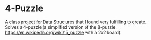 # 4-Puzzle
A class project for Data Structures that I found very fulfilling to create. Solves a 4-puzzle (a simplified version of the 8-puzzle https://en.wikipedia.org/wiki/15_puzzle with a 2x2 board).
